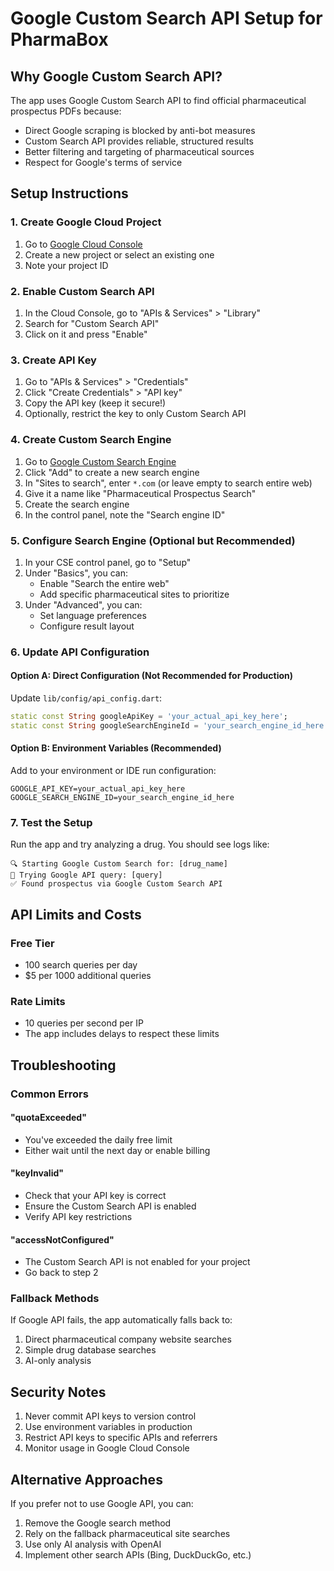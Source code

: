 # Google Custom Search API Setup for PharmaBox

## Why Google Custom Search API?

The app uses Google Custom Search API to find official pharmaceutical prospectus PDFs because:
- Direct Google scraping is blocked by anti-bot measures
- Custom Search API provides reliable, structured results
- Better filtering and targeting of pharmaceutical sources
- Respect for Google's terms of service

## Setup Instructions

### 1. Create Google Cloud Project
1. Go to [Google Cloud Console](https://console.cloud.google.com/)
2. Create a new project or select an existing one
3. Note your project ID

### 2. Enable Custom Search API
1. In the Cloud Console, go to "APIs & Services" > "Library"
2. Search for "Custom Search API"
3. Click on it and press "Enable"

### 3. Create API Key
1. Go to "APIs & Services" > "Credentials"
2. Click "Create Credentials" > "API key"
3. Copy the API key (keep it secure!)
4. Optionally, restrict the key to only Custom Search API

### 4. Create Custom Search Engine
1. Go to [Google Custom Search Engine](https://cse.google.com/cse/all)
2. Click "Add" to create a new search engine
3. In "Sites to search", enter `*.com` (or leave empty to search entire web)
4. Give it a name like "Pharmaceutical Prospectus Search"
5. Create the search engine
6. In the control panel, note the "Search engine ID"

### 5. Configure Search Engine (Optional but Recommended)
1. In your CSE control panel, go to "Setup"
2. Under "Basics", you can:
   - Enable "Search the entire web"
   - Add specific pharmaceutical sites to prioritize
3. Under "Advanced", you can:
   - Set language preferences
   - Configure result layout

### 6. Update API Configuration

#### Option A: Direct Configuration (Not Recommended for Production)
Update `lib/config/api_config.dart`:
```dart
static const String googleApiKey = 'your_actual_api_key_here';
static const String googleSearchEngineId = 'your_search_engine_id_here';
```

#### Option B: Environment Variables (Recommended)
Add to your environment or IDE run configuration:
```
GOOGLE_API_KEY=your_actual_api_key_here
GOOGLE_SEARCH_ENGINE_ID=your_search_engine_id_here
```

### 7. Test the Setup
Run the app and try analyzing a drug. You should see logs like:
```
🔍 Starting Google Custom Search for: [drug_name]
🔎 Trying Google API query: [query]
✅ Found prospectus via Google Custom Search API
```

## API Limits and Costs

### Free Tier
- 100 search queries per day
- $5 per 1000 additional queries

### Rate Limits
- 10 queries per second per IP
- The app includes delays to respect these limits

## Troubleshooting

### Common Errors

#### "quotaExceeded"
- You've exceeded the daily free limit
- Either wait until the next day or enable billing

#### "keyInvalid"
- Check that your API key is correct
- Ensure the Custom Search API is enabled
- Verify API key restrictions

#### "accessNotConfigured"
- The Custom Search API is not enabled for your project
- Go back to step 2

### Fallback Methods
If Google API fails, the app automatically falls back to:
1. Direct pharmaceutical company website searches
2. Simple drug database searches
3. AI-only analysis

## Security Notes

1. Never commit API keys to version control
2. Use environment variables in production
3. Restrict API keys to specific APIs and referrers
4. Monitor usage in Google Cloud Console

## Alternative Approaches

If you prefer not to use Google API, you can:
1. Remove the Google search method
2. Rely on the fallback pharmaceutical site searches
3. Use only AI analysis with OpenAI
4. Implement other search APIs (Bing, DuckDuckGo, etc.)

